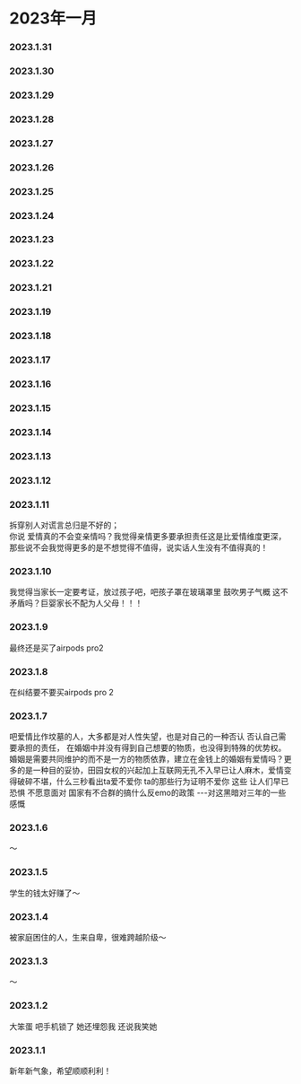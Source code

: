 # 2023年一月

### 2023.1.31

### 2023.1.30 

### 2023.1.29 

### 2023.1.28 

### 2023.1.27

### 2023.1.26 

### 2023.1.25 

### 2023.1.24 
 
### 2023.1.23 

### 2023.1.22 

### 2023.1.21

### 2023.1.19
 
### 2023.1.18

### 2023.1.17  

### 2023.1.16

### 2023.1.15

### 2023.1.14

### 2023.1.13

### 2023.1.12

### 2023.1.11
拆穿别人对谎言总归是不好的；  
你说 爱情真的不会变亲情吗？我觉得亲情更多要承担责任这是比爱情维度更深，那些说不会我觉得更多的是不想觉得不值得，说实话人生没有不值得真的！
### 2023.1.10
我觉得当家长一定要考证，放过孩子吧，吧孩子罩在玻璃罩里 鼓吹男子气概 这不矛盾吗？巨婴家长不配为人父母！！！
### 2023.1.9
最终还是买了airpods pro2
### 2023.1.8
在纠结要不要买airpods pro 2
### 2023.1.7
吧爱情比作坟墓的人，大多都是对人性失望，也是对自己的一种否认 否认自己需要承担的责任， 在婚姻中并没有得到自己想要的物质，也没得到特殊的优势权。婚姻是需要共同维护的而不是一方的物质依靠，建立在金钱上的婚姻有爱情吗？更多的是一种目的妥协，田园女权的兴起加上互联网无孔不入早已让人麻木，爱情变得破碎不堪，什么三秒看出ta爱不爱你 ta的那些行为证明不爱你 这些 让人们早已恐惧 不愿意面对 国家有不合群的搞什么反emo的政策 ---对这黑暗对三年的一些感慨
### 2023.1.6
～
### 2023.1.5
学生的钱太好赚了～
### 2023.1.4
被家庭困住的人，生来自卑，很难跨越阶级～
### 2023.1.3
～
### 2023.1.2
大笨蛋 吧手机锁了 她还埋怨我 还说我笑她  
### 2023.1.1
新年新气象，希望顺顺利利！
